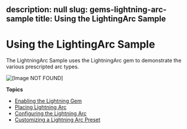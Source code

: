 description: null
slug: gems-lightning-arc-sample
title: Using the LightingArc Sample
---
# Using the LightingArc Sample<a name="gems-lightning-arc-sample"></a>

The LightningArc Sample uses the LightningArc gem to demonstrate the various prescripted arc types\.

![\[Image NOT FOUND\]](/images/userguide/shared-gem-sample-lightning-arc-example-animation.gif)

**Topics**
+ [Enabling the Lightning Gem](gems-system-gem-lightning-arc-enabling.md)
+ [Placing Lightning Arc](gems-system-gem-lightning-arc-placing.md)
+ [Configuring the Lightning Arc](gems-system-gem-lightning-arc-configuring.md)
+ [Customizing a Lightning Arc Preset](gems-system-gem-lightning-arc-presets.md)